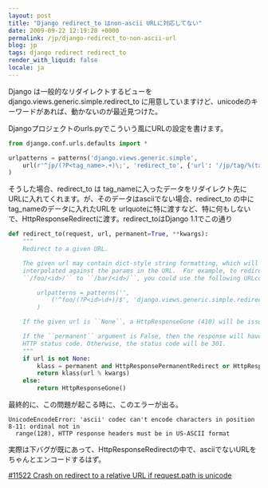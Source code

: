 ```yaml
---
layout: post
title: "Django redirect_to はnon-ascii URLに対応してない"
date: 2009-09-22 12:19:28 +0000
permalink: /jp/django-redirect_to-non-ascii-url
blog: jp
tags: django redirect redirect_to
render_with_liquid: false
locale: ja
---
```


Django は一般的なリダイレクトするビューを django.views.generic.simple.redirect_to
に用意していますけど、unicodeのキーワードがあれば、動かないのが最近見つけた。

Djangoプロジェクトのurls.pyでこういう風にURLの設定を書けます。

```python
from django.conf.urls.defaults import *

urlpatterns = patterns('django.views.generic.simple',
    url(r'^jp/(?P<tag_name>.+)\;', 'redirect_to', {'url': '/jp/tag/%(tag_name)s'}),
)
```

そうした場合、redirect_to は
tag_nameに入ったデータをリダイレクト先にURLに入れてくれます。が、そのデータはasciiでない場合、redirect_to
の中にtag_nameのデータに入れたURLを
urlquoteに特に渡すなど、特に何もしないで、HttpResponseRedirectに渡す。redirect_toはDjango
1.1でこの通り

```python
def redirect_to(request, url, permanent=True, **kwargs):
    """
    Redirect to a given URL.

    The given url may contain dict-style string formatting, which will be
    interpolated against the params in the URL.  For example, to redirect from
    ``/foo/<id>/`` to ``/bar/<id>/``, you could use the following URLconf::

        urlpatterns = patterns('',
            ('^foo/(?P<id>\d+)/$', 'django.views.generic.simple.redirect_to', {'url' : '/bar/%(id)s/'}),
        )

    If the given url is ``None``, a HttpResponseGone (410) will be issued.

    If the ``permanent`` argument is False, then the response will have a 302
    HTTP status code. Otherwise, the status code will be 301.
    """
    if url is not None:
        klass = permanent and HttpResponsePermanentRedirect or HttpResponseRedirect
        return klass(url % kwargs)
    else:
        return HttpResponseGone()
```

最終的に、この問題が起こる時に、このエラーが出る。

```text
UnicodeEncodeError: 'ascii' codec can't encode characters in position 8-11: ordinal not in
  range(128), HTTP response headers must be in US-ASCII format
```

実際は下バグが既にあって、HttpResponseRedirectの中で、asciiでないURLをちゃんとエンコードするはず。

[\#11522 Crash on redirect to a relative URL if request.path is
unicode](http://code.djangoproject.com/ticket/11522)
